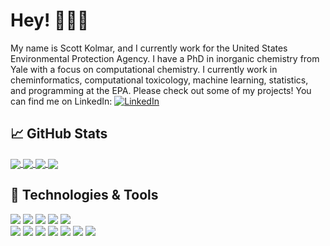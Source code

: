 # Hey! 👻🐱‍👤
My name is Scott Kolmar, and I currently work for the United States Environmental Protection Agency. I have a PhD in inorganic chemistry from Yale with a focus on computational chemistry. I currently work in cheminformatics, computational toxicology, machine learning, statistics, and programming at the EPA. Please check out some of my projects! You can find me on LinkedIn: [![LinkedIn][1.2]][2]

## &#x1f4c8; GitHub Stats
<a href="https://github.com/MartinHeinz/ScottKolmar">
  <img align="center" src="https://github-readme-stats.vercel.app/api/top-langs/?username=ScottKolmar&hide=java,html,text&title_color=ffffff&text_color=c9cacc&icon_color=2bbc8a&bg_color=1d1f21&langs_count=3" />
</a>
<a href="https://github.com/MartinHeinz/ScottKolmar">
  <img align="center" src="https://github-readme-stats.vercel.app/api?username=ScottKolmar&hide=java,html,text&title_color=ffffff&text_color=c9cacc&icon_color=2bbc8a&bg_color=1d1f21" />
</a>
<a href="https://github.com/ScottKolmar/OPERA-Prediction-API">
  <img align="center" src="https://github-readme-stats.vercel.app/api/pin/?username=ScottKolmar&repo=OPERA-Prediction-API&title_color=ffffff&text_color=c9cacc&icon_color=2bbc8a&bg_color=1d1f21" />
</a>
<a href="https://github.com/ScottKolmar/Chemical-Inventory">
  <img align="center" src="https://github-readme-stats.vercel.app/api/pin/?username=ScottKolmar&repo=Chemical-Inventory&title_color=ffffff&text_color=c9cacc&icon_color=2bbc8a&bg_color=1d1f21" />
</a>

## 🔧 Technologies & Tools
![](https://img.shields.io/static/v1?label=OS&message=Linux&color=<success>&logo=linux)
![](https://img.shields.io/static/v1?label=Shell&message=Bash&color=<success>&logo=bash)
![](https://img.shields.io/static/v1?label=Editor&message=Visual_Studio_Code&color=<success>&logo=vsco)
![](https://img.shields.io/static/v1?label=Code&message=Python&color=<success>&logo=python)
![](https://img.shields.io/static/v1?label=Code&message=Javascript&color=<success>&logo=javascript)\
![](https://img.shields.io/static/v1?label=Tools&message=Docker&color=<success>&logo=docker)
![](https://img.shields.io/static/v1?label=Tools&message=PostgreSQL&color=<success>&logo=postgresql)
![](https://img.shields.io/static/v1?label=Tools&message=Auth0&color=<success>&logo=auth0)
![](https://img.shields.io/static/v1?label=Tools&message=Heroku&color=<success>&logo=heroku)
![](https://img.shields.io/static/v1?label=Tools&message=Scikit-learn&color=<success>&logo=scikitlearn)
![](https://img.shields.io/static/v1?label=Tools&message=Flask&color=<success>&logo=flask)
![](https://img.shields.io/static/v1?label=Tools&message=Pandas&color=<success>&logo=pandas)

<!-- Icons -->
[1.2]: https://raw.githubusercontent.com/MartinHeinz/MartinHeinz/master/linkedin-3-16.png
<!-- Links to your social media accounts -->
[2]: https://www.linkedin.com/in/scott-kolmar-phd-4ba1641a4
